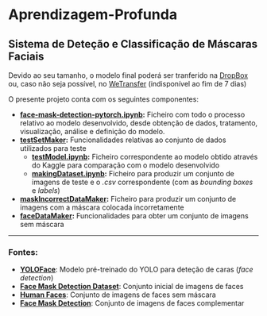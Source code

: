 # Aprendizagem-Profunda
## Sistema de Deteção e Classificação de Máscaras Faciais


Devido ao seu tamanho, o modelo final poderá ser tranferido na [DropBox](https://www.dropbox.com/s/9f0d83rmuxnnrw3/CNNModel-final25.pth?dl=0) ou, caso não seja possível, no [WeTransfer](https://we.tl/t-h1LvZAP1SI) (indisponível ao fim de 7 dias)


O presente projeto conta com os seguintes componentes:

- **[face-mask-detection-pytorch.ipynb](https://github.com/DevSaraiva/AP-Aprendizagem-Profunda/blob/main/face-mask-detection-pytorch.ipynb):** Ficheiro com todo o processo relativo ao modelo desenvolvido, desde obtenção de dados, tratamento, visualização, análise e definição do modelo.
- **[testSetMaker](https://github.com/DevSaraiva/AP-Aprendizagem-Profunda/tree/main/testSetMaker):** Funcionalidades relativas ao conjunto de dados utilizados para teste 
  - **[testModel.ipynb](https://github.com/DevSaraiva/AP-Aprendizagem-Profunda/blob/main/testSetMaker/testModel.ipynb):** Ficheiro correspondente ao modelo obtido através do Kaggle para comparação com o modelo desenvolvido
  - **[makingDataset.ipynb](https://github.com/DevSaraiva/AP-Aprendizagem-Profunda/blob/main/testSetMaker/makingDataset.ipynb):** Ficheiro para produzir um conjunto de imagens de teste e o *.csv* correspondente (com as *bounding boxes* e *labels*)
- **[maskIncorrectDataMaker](https://github.com/DevSaraiva/AP-Aprendizagem-Profunda/tree/main/maskIncorrectDataMaker):** Ficheiro para produzir um conjunto de imagens com a máscara colocada incorretamente
- **[faceDataMaker](https://github.com/DevSaraiva/AP-Aprendizagem-Profunda/tree/main/faceDataMaker):** Funcionalidades para obter um conjunto de imagens sem máscara


----
### Fontes:

- **[YOLOFace](https://github.com/elyha7/yoloface)**: Modelo pré-treinado do YOLO para deteção de caras (*face detection*)
- **[Face Mask Detection Dataset](https://www.kaggle.com/datasets/wobotintelligence/face-mask-detection-dataset)**: Conjunto inicial de imagens de faces
- **[Human Faces](https://www.kaggle.com/datasets/ashwingupta3012/human-faces?select=Humans)**: Conjunto de imagens de faces sem máscara
- **[Face Mask Detection](https://www.kaggle.com/datasets/vijaykumar1799/face-mask-detection)**: Conjunto de imagens de faces complementar
